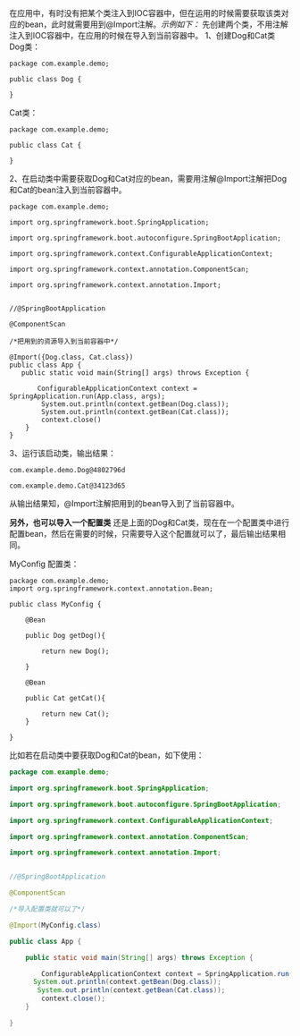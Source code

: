 在应用中，有时没有把某个类注入到IOC容器中，但在运用的时候需要获取该类对应的bean，此时就需要用到@Import注解。*示例如下：* 
先创建两个类，不用注解注入到IOC容器中，在应用的时候在导入到当前容器中。 
1、创建Dog和Cat类 
Dog类：

```
package com.example.demo;

public class Dog {

}
```

Cat类：

```
package com.example.demo;

public class Cat {

}
```

2、在启动类中需要获取Dog和Cat对应的bean，需要用注解@Import注解把Dog和Cat的bean注入到当前容器中。

```
package com.example.demo;

import org.springframework.boot.SpringApplication;

import org.springframework.boot.autoconfigure.SpringBootApplication;

import org.springframework.context.ConfigurableApplicationContext;

import org.springframework.context.annotation.ComponentScan;

import org.springframework.context.annotation.Import;


//@SpringBootApplication

@ComponentScan

/*把用到的资源导入到当前容器中*/

@Import({Dog.class, Cat.class})
public class App {
   public static void main(String[] args) throws Exception {

       ConfigurableApplicationContext context = SpringApplication.run(App.class, args);
        System.out.println(context.getBean(Dog.class));
        System.out.println(context.getBean(Cat.class));
        context.close()
    }
}
```

3、运行该启动类，输出结果：

```
com.example.demo.Dog@4802796d

com.example.demo.Cat@34123d65
```

从输出结果知，@Import注解把用到的bean导入到了当前容器中。

**另外，也可以导入一个配置类** 
还是上面的Dog和Cat类，现在在一个配置类中进行配置bean，然后在需要的时候，只需要导入这个配置就可以了，最后输出结果相同。

MyConfig 配置类：

```
package com.example.demo;
import org.springframework.context.annotation.Bean;

public class MyConfig {

    @Bean

    public Dog getDog(){

        return new Dog();

    }

    @Bean

    public Cat getCat(){

        return new Cat();
    }

}
```

比如若在启动类中要获取Dog和Cat的bean，如下使用：

```java
package com.example.demo;

import org.springframework.boot.SpringApplication;

import org.springframework.boot.autoconfigure.SpringBootApplication;

import org.springframework.context.ConfigurableApplicationContext;

import org.springframework.context.annotation.ComponentScan;

import org.springframework.context.annotation.Import;


//@SpringBootApplication

@ComponentScan

/*导入配置类就可以了*/

@Import(MyConfig.class)

public class App {

    public static void main(String[] args) throws Exception {

        ConfigurableApplicationContext context = SpringApplication.run(App.class, args);
      System.out.println(context.getBean(Dog.class));
       System.out.println(context.getBean(Cat.class));
        context.close();
    }

}
```